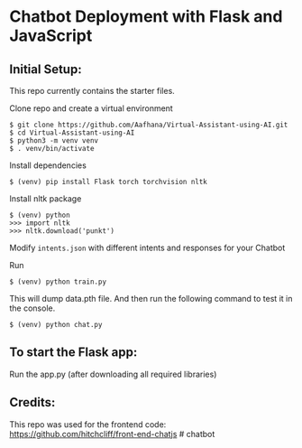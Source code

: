 # Chatbot Deployment with Flask and JavaScript




## Initial Setup:
This repo currently contains the starter files.

Clone repo and create a virtual environment
```
$ git clone https://github.com/Aafhana/Virtual-Assistant-using-AI.git
$ cd Virtual-Assistant-using-AI
$ python3 -m venv venv
$ . venv/bin/activate
```
Install dependencies
```
$ (venv) pip install Flask torch torchvision nltk
```
Install nltk package
```
$ (venv) python
>>> import nltk
>>> nltk.download('punkt')
```
Modify `intents.json` with different intents and responses for your Chatbot

Run
```
$ (venv) python train.py
```
This will dump data.pth file. And then run
the following command to test it in the console.
```
$ (venv) python chat.py
```

## To start the Flask app:
Run the app.py (after downloading all required libraries)

## Credits:
This repo was used for the frontend code:
https://github.com/hitchcliff/front-end-chatjs
#   c h a t b o t  
 